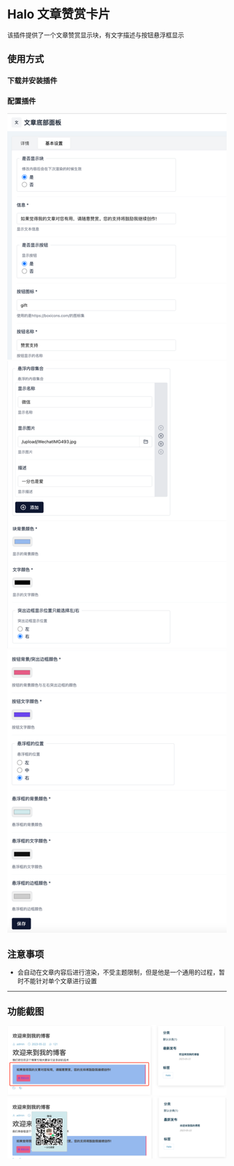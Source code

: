 # Halo 文章赞赏卡片

该插件提供了一个文章赞赏显示块，有文字描述与按钮悬浮框显示


## 使用方式
### 下载并安装插件
### 配置插件
![1](images/config-1.png)
![2](images/config-2.png)
![3](images/config-3.png)

## 注意事项

- 会自动在文章内容后进行渲染，不受主题限制，但是他是一个通用的过程，暂时不能针对单个文章进行设置
----

## 功能截图
![img.png](images/show-1.png)
![img.png](images/show-2.png)